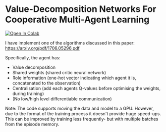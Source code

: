 # Value-Decomposition Networks For Cooperative Multi-Agent Learning

[![Open In Colab](https://colab.research.google.com/assets/colab-badge.svg)](https://colab.research.google.com/github/Louiii/ValueDecomposition/blob/main/ValueDecomposition.ipynb)

I have implement one of the algorithms discussed in this paper:
https://arxiv.org/pdf/1706.05296.pdf

Specifically, the agent has:
- Value decomposition
- Shared weights (shared critic neural network)
- Role information (one-hot vector indicating which agent it is, concatenated to the observation)
- Centralisation (add each agents Q-values before optimising the weights, during training)
- (No low/high level differentiable communication)

Note: The code supports moving the data and model to a GPU. However, due to the format of the training process it doesn't provide huge speed-ups. This can be improved by training less frequently- but with multiple batches from the episode memory. 
